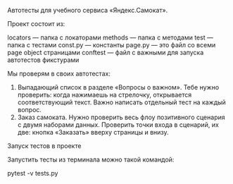 Автотесты для учебного сервиса «Яндекс.Самокат».

Проект состоит из:

locators — папка с локаторами
methods — папка с методами
test — папка с тестами
const.py — константы
page.py —  это файл со всеми page object страницами
conftest — файл с важными для запуска автотестов фикстурами

Мы проверям в своих автотестах:

1) Выпадающий список в разделе «Вопросы о важном». Тебе нужно проверить: когда нажимаешь на стрелочку, открывается соответствующий текст. Важно написать отдельный тест на каждый вопрос.
2) Заказ самоката. Нужно проверить весь флоу позитивного сценария с двумя наборами данных. Проверить точки входа в сценарий, их две: кнопка «Заказать» вверху страницы и внизу.

Запуск тестов в проекте

Запустить тесты из терминала можно такой командой:

pytest -v tests.py